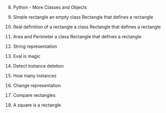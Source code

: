 8. Python - More Classes and Objects

0. Simple rectangle
an empty class Rectangle that defines a rectangle

1. Real definition of a rectangle
a class Rectangle that defines a rectangle

2. Area and Perimeter
a class Rectangle that defines a rectangle

3. String representation

4. Eval is magic

5. Detect instance deletion

6. How many instances

7. Change representation

8. Compare rectangles

9. A square is a rectangle
